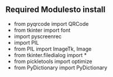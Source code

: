 ## Required Modulesto install

- from pyqrcode import QRCode
- from tkinter import font
- import pyscreenrec
- import PIL
- from PIL import ImageTk, Image
- from tkinter.filedialog import  *
- from pickletools import optimize
- from PyDictionary import PyDictionary
